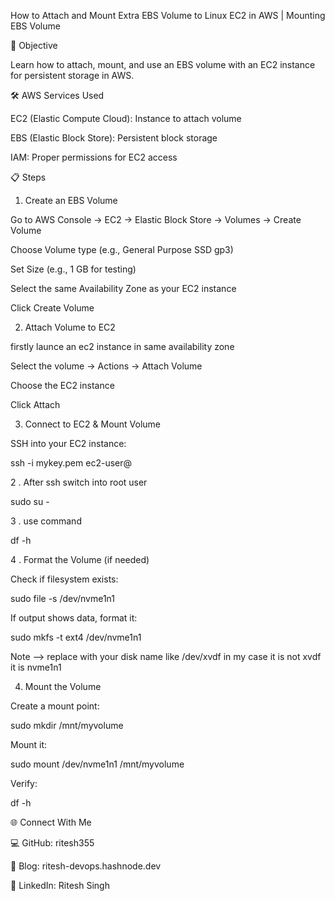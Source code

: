 How to Attach and Mount Extra EBS Volume to Linux EC2 in AWS | Mounting EBS Volume

🎯 Objective

Learn how to attach, mount, and use an EBS volume with an EC2 instance for persistent storage in AWS.

🛠️ AWS Services Used

EC2 (Elastic Compute Cloud): Instance to attach volume

EBS (Elastic Block Store): Persistent block storage

IAM: Proper permissions for EC2 access

📋 Steps

1. Create an EBS Volume

Go to AWS Console → EC2 → Elastic Block Store → Volumes → Create Volume

Choose Volume type (e.g., General Purpose SSD gp3)

Set Size (e.g., 1 GB for testing)

Select the same Availability Zone as your EC2 instance

Click Create Volume

2. Attach Volume to EC2

firstly launce an ec2 instance in same availability zone

Select the volume → Actions → Attach Volume

Choose the EC2 instance

Click Attach

3. Connect to EC2 & Mount Volume

SSH into your EC2 instance:

ssh -i mykey.pem ec2-user@<EC2-Public-IP>

2 . After ssh switch into root user

sudo su -

3 . use command

df -h

4 . Format the Volume (if needed)

Check if filesystem exists:

sudo file -s /dev/nvme1n1

If output shows data, format it:

sudo mkfs -t ext4 /dev/nvme1n1

Note —> replace with your disk name like /dev/xvdf in my case it is not xvdf it is nvme1n1

4. Mount the Volume

Create a mount point:

sudo mkdir /mnt/myvolume

Mount it:

sudo mount /dev/nvme1n1 /mnt/myvolume

Verify:

  df -h

🌐 Connect With Me

💻 GitHub: ritesh355

📝 Blog: ritesh-devops.hashnode.dev

💼 LinkedIn: Ritesh Singh



